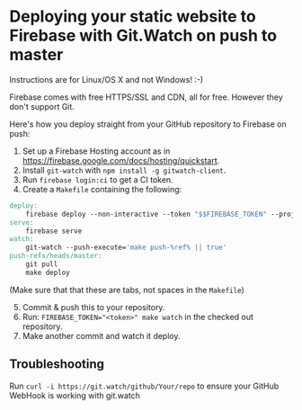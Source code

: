 # Deploying your static website to Firebase with Git.Watch on push to master

Instructions are for Linux/OS X and not Windows! :-)

Firebase comes with free HTTPS/SSL and CDN, all for free. However they don't support Git.

Here's how you deploy straight from your GitHub repository to Firebase on push:

1. Set up a Firebase Hosting account as in <https://firebase.google.com/docs/hosting/quickstart>.
2. Install `git-watch` with `npm install -g gitwatch-client`.
3. Run `firebase login:ci` to get a CI token.
4. Create a `Makefile` containing the following:

```makefile
deploy:
	firebase deploy --non-interactive --token "$$FIREBASE_TOKEN" --project "projectid"
serve:
	firebase serve
watch:
    git-watch --push-execute='make push-%ref% || true'
push-refs/heads/master:
	git pull
	make deploy
```

(Make sure that that these are tabs, not spaces in the `Makefile`)

5. Commit & push this to your repository.
6. Run: `FIREBASE_TOKEN="<token>" make watch` in the checked out repository.
7. Make another commit and watch it deploy.

## Troubleshooting

Run `curl -i https://git.watch/github/Your/repo` to ensure your GitHub WebHook is working with git.watch
